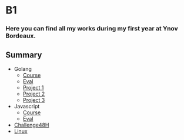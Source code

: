 # B1

### Here you can find all my works during my first year at Ynov Bordeaux.

## Summary

- Golang
  - [Course](./Parcours_go//)
  - [Eval](./Eval_go/)
  - [Project 1](./Sudoku/)
  - [Project 2](./groupie-tracker/)
  - [Project 3](./hangman/)
- Javascript
  - [Course](./Parcours_js/)
  - [Eval](./Eval_js/)
- [Challenge48H](./challenge48h/)
- [Linux](./Linux/)